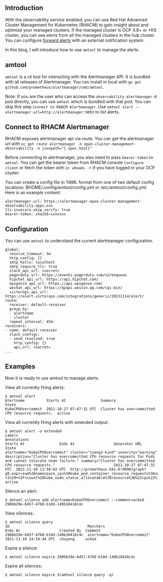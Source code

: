 ## Introduction
With the observability service enabled, you can use Red Hat Advanced Cluster Management for Kubernetes (RHACM) to gain insight about and optimize your managed clusters. If the managed cluster is OCP 4.8+ or *KS cluster, you can see alerts from all the managed clusters in the hub cluster. You can configure [forward alerts](https://access.redhat.com/documentation/en-us/red_hat_advanced_cluster_management_for_kubernetes/2.3/html/observability/observing-environments-intro#forward-alerts) with an external notification system.

In this blog, I will introduce how to use `amtool` to manage the alerts.

## amtool

`amtool` is a cli tool for interacting with the Alertmanager API. It is bundled with all releases of Alertmanager. You can install in local with `go get github.com/prometheus/alertmanager/cmd/amtool`.

Note: If you are the user who can access the `observability-alertmanager-0` pod directly, you can use `amtool` which is bundled with that pod. You can skip this step `Connect to RHACM Alertmanager`. Use `amtool alert --alertmanager.url=http://alertmanager:9093` to list alerts.

## Connect to RHACM Alertmanager

RHACM exposes alertmanager api via route. You can get the alertmanager url with `oc get route alertmanager -n open-cluster-management-observability -o jsonpath="{.spec.host}"`

Before connecting to alertmanager, you also need to pass `bearer-token` to `amtool`. You can get the bearer token from RHACM console `Configure client` or fetch the token with `oc whoami -t` if you have logged in your OCP cluster.

You can create a config file in YAML format from one of two default config locations: $HOME/.config/amtool/config.yml or
/etc/amtool/config.yml. Here is an example content:
```
alertmanager.url: https://alertmanager-open-cluster-management-observability.apps.xxx
tls.insecure.skip.verify: true
bearer-token: sha256~xxxxxxx
```
## Configuration
You can use `amtool` to understand the current alertmanager configuration.
```
global:
  resolve_timeout: 5m
  http_config: {}
  smtp_hello: localhost
  smtp_require_tls: true
  slack_api_url: <secret>
  pagerduty_url: https://events.pagerduty.com/v2/enqueue
  hipchat_api_url: https://api.hipchat.com/
  opsgenie_api_url: https://api.opsgenie.com/
  wechat_api_url: https://qyapi.weixin.qq.com/cgi-bin/
  victorops_api_url: https://alert.victorops.com/integrations/generic/20131114/alert/
route:
  receiver: default-receiver
  group_by:
  - alertname
  - cluster
  repeat_interval: 45m
receivers:
- name: default-receiver
  slack_configs:
  - send_resolved: true
    http_config: {}
    api_url: <secret>
...
```

## Examples

Now it is ready to use amtool to manage alerts.

View all currently firing alerts:
```
$ amtool alert
Alertname          Starts At                Summary                                           State
KubeCPUOvercommit  2021-10-27 07:47:32 UTC  Cluster has overcommitted CPU resource requests.  active
```

View all currently firing alerts with extended output:
```
$ amtool alert -o extended
Labels                                                                                                                                                                                                                                                                                                                                                                                                             Annotations                                                                                                                                                                                   Starts At                Ends At                  Generator URL                                                                                                                                                                                                                                                                                                                                      State
alertname="KubeCPUOvercommit" cluster="cyang2-kind" severity="warning"                                                                                                                                                                                                                                                                                                                                             description="Cluster has overcommitted CPU resource requests for Pods and cannot tolerate node failure." summary="Cluster has overcommitted CPU resource requests."                           2021-10-27 07:47:32 UTC  2021-11-10 13:50:02 UTC  http://prometheus-k8s-0:9090/graph?g0.expr=sum%28namespace_cpu%3Akube_pod_container_resource_requests%3Asum%29+%2F+sum%28kube_node_status_allocatable%7Bresource%3D%22cpu%22%7D%29+%3E+%28count%28kube_node_status_allocatable%7Bresource%3D%22cpu%22%7D%29+-+1%29+%2F+count%28kube_node_status_allocatable%7Bresource%3D%22cpu%22%7D%29&g0.tab=1  active
```

Silence an alert:
```
$ amtool silence add alertname=KubeCPUOvercommit --comment=acked
290bb29e-6457-47b0-b10d-140b10418c4c
```

View silences:
```
$ amtool silence query
ID                                    Matchers                       Ends At                  Created By  Comment
290bb29e-6457-47b0-b10d-140b10418c4c  alertname="KubeCPUOvercommit"  2021-11-10 14:54:44 UTC  chuyang     acked
```

Expire a silence:
```
$ amtool silence expire 290bb29e-6457-47b0-b10d-140b10418c4c
```

Expire all silences:
```
$ amtool silence expire $(amtool silence query -q)
```